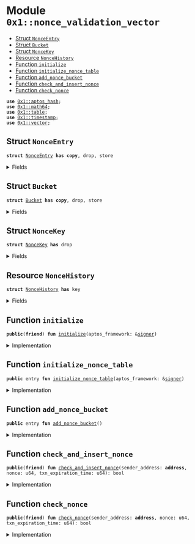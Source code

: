 
<a id="0x1_nonce_validation_vector"></a>

# Module `0x1::nonce_validation_vector`



-  [Struct `NonceEntry`](#0x1_nonce_validation_vector_NonceEntry)
-  [Struct `Bucket`](#0x1_nonce_validation_vector_Bucket)
-  [Struct `NonceKey`](#0x1_nonce_validation_vector_NonceKey)
-  [Resource `NonceHistory`](#0x1_nonce_validation_vector_NonceHistory)
-  [Function `initialize`](#0x1_nonce_validation_vector_initialize)
-  [Function `initialize_nonce_table`](#0x1_nonce_validation_vector_initialize_nonce_table)
-  [Function `add_nonce_bucket`](#0x1_nonce_validation_vector_add_nonce_bucket)
-  [Function `check_and_insert_nonce`](#0x1_nonce_validation_vector_check_and_insert_nonce)
-  [Function `check_nonce`](#0x1_nonce_validation_vector_check_nonce)


<pre><code><b>use</b> <a href="../../aptos-stdlib/../move-stdlib/doc/hash.md#0x1_aptos_hash">0x1::aptos_hash</a>;
<b>use</b> <a href="../../aptos-stdlib/doc/math64.md#0x1_math64">0x1::math64</a>;
<b>use</b> <a href="../../aptos-stdlib/doc/table.md#0x1_table">0x1::table</a>;
<b>use</b> <a href="timestamp.md#0x1_timestamp">0x1::timestamp</a>;
<b>use</b> <a href="../../aptos-stdlib/../move-stdlib/doc/vector.md#0x1_vector">0x1::vector</a>;
</code></pre>



<a id="0x1_nonce_validation_vector_NonceEntry"></a>

## Struct `NonceEntry`



<pre><code><b>struct</b> <a href="nonce_validation_vector.md#0x1_nonce_validation_vector_NonceEntry">NonceEntry</a> <b>has</b> <b>copy</b>, drop, store
</code></pre>



<details>
<summary>Fields</summary>


<dl>
<dt>
<code>sender_address: <b>address</b></code>
</dt>
<dd>

</dd>
<dt>
<code>nonce: u64</code>
</dt>
<dd>

</dd>
<dt>
<code>txn_expiration_time: u64</code>
</dt>
<dd>

</dd>
</dl>


</details>

<a id="0x1_nonce_validation_vector_Bucket"></a>

## Struct `Bucket`



<pre><code><b>struct</b> <a href="nonce_validation_vector.md#0x1_nonce_validation_vector_Bucket">Bucket</a> <b>has</b> <b>copy</b>, drop, store
</code></pre>



<details>
<summary>Fields</summary>


<dl>
<dt>
<code>lowest_expiration_time: u64</code>
</dt>
<dd>

</dd>
<dt>
<code>nonces: <a href="../../aptos-stdlib/../move-stdlib/doc/vector.md#0x1_vector">vector</a>&lt;<a href="nonce_validation_vector.md#0x1_nonce_validation_vector_NonceEntry">nonce_validation_vector::NonceEntry</a>&gt;</code>
</dt>
<dd>

</dd>
</dl>


</details>

<a id="0x1_nonce_validation_vector_NonceKey"></a>

## Struct `NonceKey`



<pre><code><b>struct</b> <a href="nonce_validation_vector.md#0x1_nonce_validation_vector_NonceKey">NonceKey</a> <b>has</b> drop
</code></pre>



<details>
<summary>Fields</summary>


<dl>
<dt>
<code>sender_address: <b>address</b></code>
</dt>
<dd>

</dd>
<dt>
<code>nonce: u64</code>
</dt>
<dd>

</dd>
</dl>


</details>

<a id="0x1_nonce_validation_vector_NonceHistory"></a>

## Resource `NonceHistory`



<pre><code><b>struct</b> <a href="nonce_validation_vector.md#0x1_nonce_validation_vector_NonceHistory">NonceHistory</a> <b>has</b> key
</code></pre>



<details>
<summary>Fields</summary>


<dl>
<dt>
<code>nonce_table: <a href="../../aptos-stdlib/doc/table.md#0x1_table_Table">table::Table</a>&lt;u64, <a href="nonce_validation_vector.md#0x1_nonce_validation_vector_Bucket">nonce_validation_vector::Bucket</a>&gt;</code>
</dt>
<dd>

</dd>
<dt>
<code>next_key: u64</code>
</dt>
<dd>

</dd>
</dl>


</details>

<a id="0x1_nonce_validation_vector_initialize"></a>

## Function `initialize`



<pre><code><b>public</b>(<b>friend</b>) <b>fun</b> <a href="nonce_validation_vector.md#0x1_nonce_validation_vector_initialize">initialize</a>(aptos_framework: &<a href="../../aptos-stdlib/../move-stdlib/doc/signer.md#0x1_signer">signer</a>)
</code></pre>



<details>
<summary>Implementation</summary>


<pre><code><b>public</b>(<b>friend</b>) <b>fun</b> <a href="nonce_validation_vector.md#0x1_nonce_validation_vector_initialize">initialize</a>(aptos_framework: &<a href="../../aptos-stdlib/../move-stdlib/doc/signer.md#0x1_signer">signer</a>) {
    <a href="nonce_validation_vector.md#0x1_nonce_validation_vector_initialize_nonce_table">initialize_nonce_table</a>(aptos_framework);
}
</code></pre>



</details>

<a id="0x1_nonce_validation_vector_initialize_nonce_table"></a>

## Function `initialize_nonce_table`



<pre><code><b>public</b> entry <b>fun</b> <a href="nonce_validation_vector.md#0x1_nonce_validation_vector_initialize_nonce_table">initialize_nonce_table</a>(aptos_framework: &<a href="../../aptos-stdlib/../move-stdlib/doc/signer.md#0x1_signer">signer</a>)
</code></pre>



<details>
<summary>Implementation</summary>


<pre><code><b>public</b> entry <b>fun</b> <a href="nonce_validation_vector.md#0x1_nonce_validation_vector_initialize_nonce_table">initialize_nonce_table</a>(aptos_framework: &<a href="../../aptos-stdlib/../move-stdlib/doc/signer.md#0x1_signer">signer</a>) {
    <b>if</b> (!<b>exists</b>&lt;<a href="nonce_validation_vector.md#0x1_nonce_validation_vector_NonceHistory">NonceHistory</a>&gt;(@aptos_framework)) {
        <b>let</b> <a href="../../aptos-stdlib/doc/table.md#0x1_table">table</a> = <a href="../../aptos-stdlib/doc/table.md#0x1_table_new">table::new</a>();
        <b>let</b> nonce_history = <a href="nonce_validation_vector.md#0x1_nonce_validation_vector_NonceHistory">NonceHistory</a> {
            nonce_table: <a href="../../aptos-stdlib/doc/table.md#0x1_table">table</a>,
            next_key: 0,
        };
        // Question: We need <b>to</b> prefill this <a href="../../aptos-stdlib/doc/table.md#0x1_table">table</a> in the beginning, so that we pay for the intial storage cost
        // I'm not sure what's the best way <b>to</b> initialize. If we initialize the <a href="../../aptos-stdlib/doc/table.md#0x1_table">table</a> here, will it be only executed
        // in <a href="genesis.md#0x1_genesis">genesis</a>? If this function is executed only in <a href="genesis.md#0x1_genesis">genesis</a>, then will it run on mainnet when we release this feature?
        <b>move_to</b>&lt;<a href="nonce_validation_vector.md#0x1_nonce_validation_vector_NonceHistory">NonceHistory</a>&gt;(aptos_framework, nonce_history);
    };
}
</code></pre>



</details>

<a id="0x1_nonce_validation_vector_add_nonce_bucket"></a>

## Function `add_nonce_bucket`



<pre><code><b>public</b> entry <b>fun</b> <a href="nonce_validation_vector.md#0x1_nonce_validation_vector_add_nonce_bucket">add_nonce_bucket</a>()
</code></pre>



<details>
<summary>Implementation</summary>


<pre><code><b>public</b> entry <b>fun</b> <a href="nonce_validation_vector.md#0x1_nonce_validation_vector_add_nonce_bucket">add_nonce_bucket</a>() <b>acquires</b> <a href="nonce_validation_vector.md#0x1_nonce_validation_vector_NonceHistory">NonceHistory</a> {
    <b>if</b> (<b>exists</b>&lt;<a href="nonce_validation_vector.md#0x1_nonce_validation_vector_NonceHistory">NonceHistory</a>&gt;(@aptos_framework)) {
        <b>let</b> nonce_history = <b>borrow_global_mut</b>&lt;<a href="nonce_validation_vector.md#0x1_nonce_validation_vector_NonceHistory">NonceHistory</a>&gt;(@aptos_framework);
        <b>if</b> (!<a href="../../aptos-stdlib/doc/table.md#0x1_table_contains">table::contains</a>(&nonce_history.nonce_table, nonce_history.next_key)) {
            // Question[Orderless]: Should we add some dummy entries <b>as</b> well?
            <a href="../../aptos-stdlib/doc/table.md#0x1_table_add">table::add</a>(&<b>mut</b> nonce_history.nonce_table, nonce_history.next_key, <a href="nonce_validation_vector.md#0x1_nonce_validation_vector_Bucket">Bucket</a> {
                lowest_expiration_time: <a href="timestamp.md#0x1_timestamp_now_seconds">timestamp::now_seconds</a>(),
                nonces: <a href="../../aptos-stdlib/../move-stdlib/doc/vector.md#0x1_vector_empty">vector::empty</a>(),
            });
        };
        nonce_history.next_key = nonce_history.next_key + 1;
    };
}
</code></pre>



</details>

<a id="0x1_nonce_validation_vector_check_and_insert_nonce"></a>

## Function `check_and_insert_nonce`



<pre><code><b>public</b>(<b>friend</b>) <b>fun</b> <a href="nonce_validation_vector.md#0x1_nonce_validation_vector_check_and_insert_nonce">check_and_insert_nonce</a>(sender_address: <b>address</b>, nonce: u64, txn_expiration_time: u64): bool
</code></pre>



<details>
<summary>Implementation</summary>


<pre><code><b>public</b>(<b>friend</b>) <b>fun</b> <a href="nonce_validation_vector.md#0x1_nonce_validation_vector_check_and_insert_nonce">check_and_insert_nonce</a>(
    sender_address: <b>address</b>,
    nonce: u64,
    txn_expiration_time: u64,
): bool <b>acquires</b> <a href="nonce_validation_vector.md#0x1_nonce_validation_vector_NonceHistory">NonceHistory</a> {
    <b>let</b> nonce_history = <b>borrow_global_mut</b>&lt;<a href="nonce_validation_vector.md#0x1_nonce_validation_vector_NonceHistory">NonceHistory</a>&gt;(@aptos_framework);
    <b>let</b> nonce_entry = <a href="nonce_validation_vector.md#0x1_nonce_validation_vector_NonceEntry">NonceEntry</a> {
        sender_address,
        nonce,
        txn_expiration_time,
    };
    <b>let</b> nonce_key = <a href="nonce_validation_vector.md#0x1_nonce_validation_vector_NonceKey">NonceKey</a> {
        sender_address,
        nonce,
    };
    <b>let</b> index = sip_hash_from_value(&nonce_key) % 200000;
    <b>if</b> (!<a href="../../aptos-stdlib/doc/table.md#0x1_table_contains">table::contains</a>(&nonce_history.nonce_table, index)) {
        <b>let</b> nonces = <a href="../../aptos-stdlib/../move-stdlib/doc/vector.md#0x1_vector_empty">vector::empty</a>();
        <a href="../../aptos-stdlib/../move-stdlib/doc/vector.md#0x1_vector_push_back">vector::push_back</a>(&<b>mut</b> nonces, nonce_entry);
        <a href="../../aptos-stdlib/doc/table.md#0x1_table_add">table::add</a>(&<b>mut</b> nonce_history.nonce_table, index, <a href="nonce_validation_vector.md#0x1_nonce_validation_vector_Bucket">Bucket</a> {
            lowest_expiration_time: txn_expiration_time,
            nonces: nonces,
        });
        <b>return</b> <b>true</b>
    };
    <b>let</b> bucket = <a href="../../aptos-stdlib/doc/table.md#0x1_table_borrow_mut">table::borrow_mut</a>(&<b>mut</b> nonce_history.nonce_table, index);
    <b>if</b> (<a href="../../aptos-stdlib/../move-stdlib/doc/vector.md#0x1_vector_contains">vector::contains</a>(&bucket.nonces, &nonce_entry)) {
        <b>return</b> <b>false</b>
    };
    <b>let</b> current_time = <a href="timestamp.md#0x1_timestamp_now_seconds">timestamp::now_seconds</a>();
    <b>if</b> (current_time &lt;= bucket.lowest_expiration_time) {
        // None of the nonces are expired. Just insert the nonce.
        <a href="../../aptos-stdlib/../move-stdlib/doc/vector.md#0x1_vector_push_back">vector::push_back</a>(&<b>mut</b> bucket.nonces, nonce_entry);

        // Question: Is there a better way <b>to</b> do this?
        <a href="../../aptos-stdlib/doc/table.md#0x1_table_borrow_mut">table::borrow_mut</a>(&<b>mut</b> nonce_history.nonce_table, index).lowest_expiration_time = <b>min</b>(bucket.lowest_expiration_time, txn_expiration_time);
    } <b>else</b> {
        // There is an expired nonce. Remove the expired nonces.
        <b>let</b> new_bucket = <a href="nonce_validation_vector.md#0x1_nonce_validation_vector_Bucket">Bucket</a> {
            lowest_expiration_time: txn_expiration_time,
            nonces: <a href="../../aptos-stdlib/../move-stdlib/doc/vector.md#0x1_vector_empty">vector::empty</a>(),
        };
        <b>let</b> len = <a href="../../aptos-stdlib/../move-stdlib/doc/vector.md#0x1_vector_length">vector::length</a>(&bucket.nonces);
        <b>let</b> i = 0;
        <b>while</b> (i &lt; len) {
            <b>let</b> nonce_entry = <a href="../../aptos-stdlib/../move-stdlib/doc/vector.md#0x1_vector_borrow">vector::borrow</a>(&bucket.nonces, i);
            <b>if</b> (current_time &lt;= nonce_entry.txn_expiration_time) {
                <a href="../../aptos-stdlib/../move-stdlib/doc/vector.md#0x1_vector_push_back">vector::push_back</a>(&<b>mut</b> new_bucket.nonces, *nonce_entry);
                new_bucket.lowest_expiration_time = <b>min</b>(new_bucket.lowest_expiration_time, nonce_entry.txn_expiration_time);
            };
            i = i + 1;
        };
        *<a href="../../aptos-stdlib/doc/table.md#0x1_table_borrow_mut">table::borrow_mut</a>(&<b>mut</b> nonce_history.nonce_table, index) = new_bucket;
    };
    <b>return</b> <b>true</b>
}
</code></pre>



</details>

<a id="0x1_nonce_validation_vector_check_nonce"></a>

## Function `check_nonce`



<pre><code><b>public</b>(<b>friend</b>) <b>fun</b> <a href="nonce_validation_vector.md#0x1_nonce_validation_vector_check_nonce">check_nonce</a>(sender_address: <b>address</b>, nonce: u64, txn_expiration_time: u64): bool
</code></pre>



<details>
<summary>Implementation</summary>


<pre><code><b>public</b>(<b>friend</b>) <b>fun</b> <a href="nonce_validation_vector.md#0x1_nonce_validation_vector_check_nonce">check_nonce</a>(
    sender_address: <b>address</b>,
    nonce: u64,
    txn_expiration_time: u64,
): bool <b>acquires</b> <a href="nonce_validation_vector.md#0x1_nonce_validation_vector_NonceHistory">NonceHistory</a> {
    <b>let</b> nonce_entry = <a href="nonce_validation_vector.md#0x1_nonce_validation_vector_NonceEntry">NonceEntry</a> {
        sender_address,
        nonce,
        txn_expiration_time,
    };
    <b>let</b> nonce_key = <a href="nonce_validation_vector.md#0x1_nonce_validation_vector_NonceKey">NonceKey</a> {
        sender_address,
        nonce,
    };
    <b>let</b> <a href="../../aptos-stdlib/../move-stdlib/doc/hash.md#0x1_hash">hash</a> = sip_hash_from_value(&nonce_key);
    <b>let</b> index = <a href="../../aptos-stdlib/../move-stdlib/doc/hash.md#0x1_hash">hash</a> % 200000;
    <b>let</b> nonce_history = <b>borrow_global</b>&lt;<a href="nonce_validation_vector.md#0x1_nonce_validation_vector_NonceHistory">NonceHistory</a>&gt;(@aptos_framework);
    <b>if</b> (<a href="../../aptos-stdlib/doc/table.md#0x1_table_contains">table::contains</a>(&nonce_history.nonce_table, index)) {
        <b>if</b> (<a href="../../aptos-stdlib/../move-stdlib/doc/vector.md#0x1_vector_contains">vector::contains</a>(&<a href="../../aptos-stdlib/doc/table.md#0x1_table_borrow">table::borrow</a>(&nonce_history.nonce_table, index).nonces, &nonce_entry)) {
            <b>return</b> <b>false</b>
        }
    };
    <b>true</b>
}
</code></pre>



</details>


[move-book]: https://aptos.dev/move/book/SUMMARY
